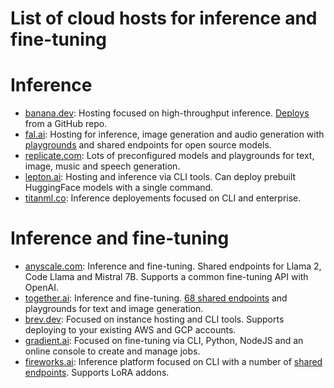 # List of cloud hosts for inference and fine-tuning

# Inference
- [banana.dev](https://www.banana.dev/): Hosting focused on high-throughput inference. [Deploys](https://www.banana.dev/blog/how-to-deploy-mistral-7b) from a GitHub repo.
- [fal.ai](https://www.fal.ai/): Hosting for inference, image generation and audio generation with [playgrounds](https://www.fal.ai/models) and shared endpoints for open source models.
- [replicate.com](https://replicate.com/): Lots of preconfigured models and playgrounds for text, image, music and speech generation.
- [lepton.ai](https://www.lepton.ai/): Hosting and inference via CLI tools. Can deploy prebuilt HuggingFace models with a single command.
- [titanml.co](https://titanml.co/): Inference deployements focused on CLI and enterprise.
    
# Inference and fine-tuning
- [anyscale.com](https://www.anyscale.com/endpoints): Inference and fine-tuning. Shared endpoints for Llama 2, Code Llama and Mistral 7B. Supports a common fine-tuning API with OpenAI.
- [together.ai](https://www.together.ai/): Inference and fine-tuning. [68 shared endpoints](https://api.together.xyz/playground) and playgrounds for text and image generation.
- [brev.dev](https://brev.dev/): Focused on instance hosting and CLI tools. Supports deploying to your existing AWS and GCP accounts.
- [gradient.ai](https://gradient.ai/): Focused on fine-tuning via CLI, Python, NodeJS and an online console to create and manage jobs.
- [fireworks.ai](https://fireworks}.ai/): Inference platform focused on CLI with a number of [shared endpoints](https://app.fireworks.ai/models). Supports LoRA addons.
